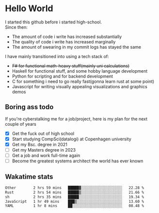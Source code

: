 # Hello World

I started this github before i started high-school.  
Since then:
- The amount of code i write has increased substantially
- The quality of code i write has increased marginally
- The amount of swearing in my commit logs has stayed the same

I have mainly transitioned into using a tech stack of:
- ~~F# for functional math-heavy stuff(mainly uni calculations)~~
- Haskell for functional stuff, and some hobby language development
- Python for scripting and for backend development
- C for something i need to go really fast(gonna learn rust at some point)
- Javascript for writing visually appealing visualizations and graphics demos

## Boring ass todo
If you're cyberstalking me for a job/project, here is my plan for the next couple of years
- [x] Get the fuck out of high school
- [x] Start studying CompSci(datalogi) at Copenhagen university
- [x] Get my Bsc. degree in 2021
- [ ] Get my Masters degree in 2023
- [ ] Get a job and work full-time again
- [ ] Become the greatest systems architect the world has ever known

## Wakatime stats
<!--START_SECTION:waka-->

```txt
Other        2 hrs 59 mins   █████▓░░░░░░░░░░░░░░░░░░░   22.28 %
Rust         2 hrs 54 mins   █████▒░░░░░░░░░░░░░░░░░░░   21.66 %
sh           2 hrs 35 mins   █████░░░░░░░░░░░░░░░░░░░░   19.34 %
JavaScript   1 hr 49 mins    ███▒░░░░░░░░░░░░░░░░░░░░░   13.60 %
YAML         1 hr 8 mins     ██░░░░░░░░░░░░░░░░░░░░░░░   08.48 %
```

<!--END_SECTION:waka-->
